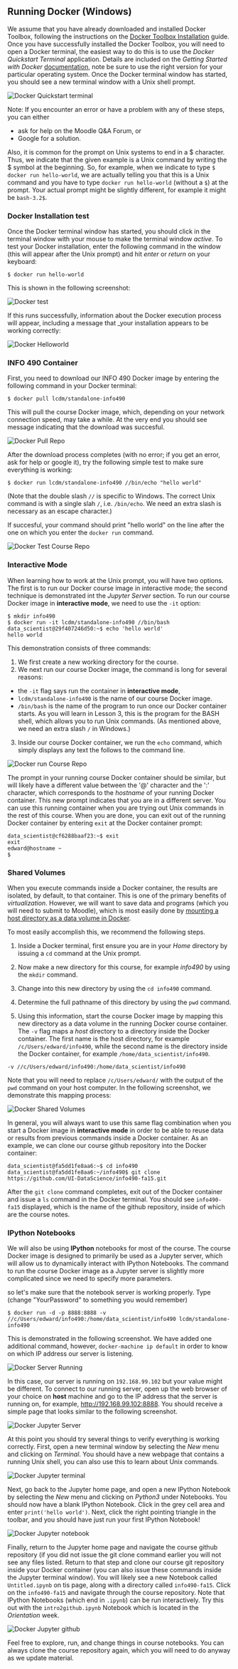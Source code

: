 ## Running Docker (Windows)

We assume that you have already downloaded and installed Docker Toolbox,
following the instructions on the [Docker Toolbox
Installation](https://www.docker.com/toolbox) guide. Once you have
successfully installed the Docker Toolbox, you will need to open a Docker
terminal, the easiest way to do this is to use the _Docker Quickstart
Terminal_ application. Details are included on the _Getting Started with
Docker_ [documentation](http://docs.docker.com/mac/started/), note be
sure to use the right version for your particular operating system. Once
the Docker terminal window has started, you should see a new terminal
window with a Unix shell prompt.

![Docker Quickstart terminal](images/docker-terminal-win.png)

Note: If you encounter an error or have a problem with any of these
steps, you can either
- ask for help on the Moodle Q&A Forum, or
- Google for a solution.

Also, it is common for the prompt on Unix systems to end in a $
character. Thus, we indicate that the given example is a Unix command by
writing the $ symbol at the beginning. So, for example, when we indicate
to type `$ docker run hello-world`, we are actually telling you that
this is a Unix command and you have to type `docker run hello-world`
(without a `$`) at the prompt. Your actual prompt might be slightly
different, for example it might be `bash-3.2$`.

### Docker Installation test

Once the Docker terminal window has started, you should click in the
terminal window with your mouse to make the terminal window _active_. To
test your Docker installation, enter the following command in the window
(this will appear after the Unix prompt) and hit _enter_ or _return_ on
your keyboard:

```console
$ docker run hello-world
```
This is shown in the following screenshot:

![Docker test](images/docker-test-win.png)

If this runs successfully, information about the Docker execution
process will appear, including a message that _your installation
appears to be working correctly:

![Docker Helloworld](images/docker-helloworld-win.png)
 
### INFO 490 Container

First, you need to download our INFO 490 Docker image by entering the
following command in your Docker terminal:

```console
$ docker pull lcdm/standalone-info490
```

This will pull the course Docker image, which, depending on your network
connection speed, may take a while. At the very end you should see
message indicating that the download was succesful.

![Docker Pull Repo](images/docker-pull-win.png)

After the download process completes (with no error; if you get an
error, ask for help or google it), try the following simple test to make
sure everything is working:

```console
$ docker run lcdm/standalone-info490 //bin/echo "hello world"
```

(Note that the double slash `//` is specific to Windows. The correct
Unix command is with a single slah `/`, i.e. `/bin/echo`. We need
an extra slash is necessary as an escape character.)

If succesful, your command should print "hello world" on the line after
the one on which you enter the `docker run` command.

![Docker Test Course Repo](images/docker-test-repo-win.png)

### Interactive Mode

When learning how to work at the Unix prompt, you will have two options.
The first is to run our Docker course image in interactive mode; the
second technique is demonstrated int the _Jupyter Server_ section. To
run our course Docker image in **interactive mode**, we need to use the
`-it` option:

```console
$ mkdir info490
$ docker run -it lcdm/standalone-info490 //bin/bash
data_scientist@29f407246d50:~$ echo 'hello world'
hello world
```

This demonstration consists of three commands:
1. We first create a new working directory for the course.
2. We next run our course Docker image, the command is long for several reasons:
  - the `-it` flag says run the container in **interactive mode**,
  - `lcdm/standalone-info490` is the name of our course Docker image.
  -  `/bin/bash` is the name of the program to run once our Docker
  container starts. As you will learn in Lesson 3, this is the program
  for the BASH shell, which allows you to run Unix commands.
  (As mentioned above, we need an extra slash `/` in Windows.)

3. Inside our course Docker container, we run the `echo` command, which
simply displays any text the follows to the command line.

![Docker run Course Repo](images/docker-run-repo-win.png)

The prompt in your running course Docker container should be similar,
but will likely have a different value between the '@' character and the
':' character, which corresponds to the _hostname_ of your running
Docker container. This new prompt indicates that you are in a different
server. You can use this running container when you are trying out Unix
commands in the rest of this course. When you are done, you can exit out
of the running Docker container by entering `exit` at the Docker
container prompt:

```console
data_scientist@cf6288baaf23:~$ exit
exit
edward@hostname ~
$ 
```

### Shared Volumes

When you execute commands inside a Docker container, the results are
isolated, by default, to that container. This is one of the primary
benefits of _virtualization_. However, we will want to save data and
programs (which you will need to submit to Moodle), which is most easily
done by [mounting a host directory as a data volume in
Docker](https://docs.docker.com/userguide/dockervolumes/).

To most easily accomplish this, we recommend the following steps.

1. Inside a Docker terminal, first ensure you are in your _Home_
directory by issuing a `cd` command at the Unix prompt.

2. Now make a new directory for this course, for example _info490_ by
using the `mkdir` command.

3. Change into this new directory by using the `cd info490` command.

4. Determine the full pathname of this directory by using the `pwd`
command.

5. Using this information, start the course Docker image by mapping this
new directory as a data volume in the running Docker course container.
The `-v` flag maps a _host_ directory to a directory inside the Docker
container. The first name is the host directory, for example
`/c/Users/edward/info490`, while the second name is the directory inside the
Docker container, for example `/home/data_scientist/info490`.

```console
-v //c/Users/edward/info490:/home/data_scientist/info490
```

Note that you will need to replace `/c/Users/edward/` with the output of the
`pwd` command on your host computer. In the following screenshot, we
demonstrate this mapping process:

![Docker Shared Volumes](images/docker-shared-win.png)

In general, you will always want to use this same flag combination when
you start a Docker image in **interactive mode** in order to be able to
reuse data or results from previous commands inside a Docker container.
As an example, we can clone our course github repository into the Docker
container:

```console
data_scientist@fa5dd1fe8aa6:~$ cd info490
data_scientist@fa5dd1fe8aa6:~/info490$ git clone https://github.com/UI-DataScience/info490-fa15.git
```

After the `git clone` command completes, exit out of the Docker
container and issue a `ls` command in the Docker terminal. You should see
`info490-fa15` displayed, which is the name of the github repository,
inside of which are the course notes.

### IPython Notebooks

We will also be using **IPython** notebooks for most of the course. The
course Docker image is designed to primarily be used as a Jupyter server,
which will allow us to dynamically interact with IPython Notebooks. The
command to run the course Docker image as a Jupyter server is slightly
more complicated since we need to specify more parameters.

so let's make sure that the notebook server is working properly. Type
(change "YourPassword" to something you would remember)

```console
$ docker run -d -p 8888:8888 -v //c/Users/edward/info490:/home/data_scientist/info490 lcdm/standalone-info490
```

This is demonstrated in the following screenshot. We have added one
additional command, however, `docker-machine ip default` in order to
know on which IP address our server is listening.

![Docker Server Running](images/docker-server-win.png)

In this case, our server is running on `192.168.99.102` but your value
might be different. To connect to our running server, open up the web
browser of your choice on **host** machine and go to the IP address that
the server is running on, for example, http://192.168.99.102:8888. You
should receive a simple page that looks similar to the following
screenshot.

![Docker Jupyter Server](images/docker-jupyter.png)

At this point you should try several things to verify everything is
working correctly. First, open a new terminal window by selecting the
_New_ menu and clicking on _Terminal_. You should have a new webpage
that contains a running Unix shell, you can also use this to learn about
Unix commands.

![Docker Jupyter terminal](images/docker-jterm.png)

Next, go back to the Jupyter home page, and open a new IPython Notebook
by selecting the _New_ menu and clicking on _Python3_ under Notebooks.
You should now have a blank IPython Notebook. Click in the grey cell
area and enter `print('hello world')`. Next, click the right pointing
triangle in the toolbar, and you should have just run your first IPython
Notebook!

![Docker Jupyter notebook](images/docker-jnotebook.png)

Finally, return to the Jupyter home page and navigate the course github
repository (if you did not issue the git clone command earlier you will
not see any files listed. Return to that step and clone our course git
repository inside your Docker container (you can also issue these
commands inside the Jupyter terminal window). You will likely see a new
Notebook called `Untitled.ipynb` on tis page, along with a directory
called `info490-fa15`. Click on the `info490-fa15` and navigate through
the course repository. Note that IPython Notebooks (which end in
`.ipynb`) can be run interactively. Try this out with the
`intro2github.ipynb` Notebook which is located in the _Orientation_ week.

![Docker Jupyter github](images/docker-jrepo.png)

Feel free to explore, run, and change things in course notebooks. You
can always clone the course repository again, which you will need to do
anyway as we update material.

